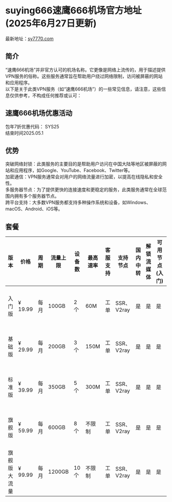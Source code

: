 # suying666速鹰666机场官方地址(2025年6月27日更新)
最新地址：[sy7770.com](https://sy7770.com/auth/register?code=WNv3)
## 简介
“速鹰666机场”并非官方认可的机场名称。它更像是网络上流传的，用于描述提供VPN服务的俗称。这些服务通常旨在帮助用户绕过网络限制，访问被屏蔽的网站和应用程序。  
以下是关于此类VPN服务（如“速鹰666机场”）的一些常见信息，请注意，这些信息仅供参考，不构成任何推荐或认可：
## 速鹰666机场优惠活动
包年7折优惠代码： SYS25  
结束时间2025.05.1
## 优势
突破网络封锁：此类服务的主要目的是帮助用户访问在中国大陆等地区被屏蔽的网站和应用程序，如Google、YouTube、Facebook、Twitter等。  
加密通信：VPN服务通常会对用户的网络流量进行加密，以提高在线隐私和安全性。  
多服务器节点：为了提供更快的连接速度和更稳定的服务，此类服务通常在全球范围内拥有多个服务器节点。  
跨平台支持：大多数VPN服务都支持多种操作系统和设备，如Windows、macOS、Android、iOS等。  
## 套餐
| 版本       | 价格   | 周期 | 流量上限   | 设备数 | 最高速率   | 客服支持 | 支持节点         | 国内中转 | 解锁流媒体 | 可用节点 (入门) | 可用节点 (基础) | 可用节点 (标准) | IPLC 专线节点 | 可用节点 (旗舰) |
|------------|--------|------|------------|--------|------------|----------|----------------|----------|------------|---------------|---------------|---------------|---------------|---------------|
| 入门版     | ¥ 19.99 | 每月 | 100GB      | 2个    | 60M        | 工单     | SSR、V2ray     | 是       | 是         | 是            | 是            | 是            | 是            | 是 (所有节点) |
| 基础版     | ¥ 29.99 | 每月 | 200GB      | 3个    | 150M       | 工单     | SSR、V2ray     | 是       | 是         | 是            | 是            | 是            | 是            | 是 (所有节点) |
| 标准版     | ¥ 39.99 | 每月 | 350GB      | 5个    | 300M       | 工单     | SSR、V2ray     | 是       | 是         | 是            | 是            | 是            | 是            | 是 (所有节点) |
| 旗舰版     | ¥ 59.99 | 每月 | 600GB      | 8个    | 不限制     | 工单     | SSR、V2ray     | 是       | 是         | 是            | 是            | 是            | 是            | 是 (所有节点) |
| 旗舰版大流量 | ¥ 99.99 | 每月 | 1200GB     | 10个   | 不限制     | 工单     | SSR、V2ray     | 是       | 是         | 是            | 是            | 是            | 是            | 是 (所有节点) |
